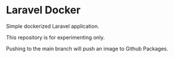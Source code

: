 # Laravel Docker

Simple dockerized Laravel application.

This repository is for experimenting only.


Pushing to the main branch will push an image to Github Packages.

